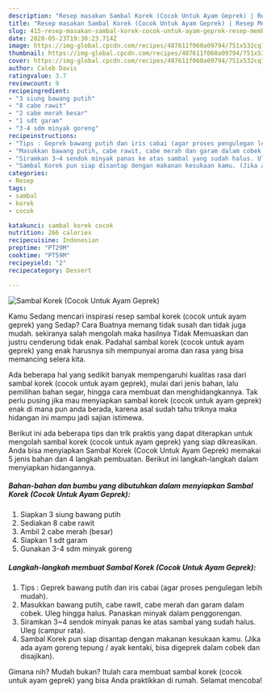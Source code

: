 ```yaml
---
description: "Resep masakan Sambal Korek (Cocok Untuk Ayam Geprek) | Resep Membuat Sambal Korek (Cocok Untuk Ayam Geprek) Yang Bikin Ngiler"
title: "Resep masakan Sambal Korek (Cocok Untuk Ayam Geprek) | Resep Membuat Sambal Korek (Cocok Untuk Ayam Geprek) Yang Bikin Ngiler"
slug: 415-resep-masakan-sambal-korek-cocok-untuk-ayam-geprek-resep-membuat-sambal-korek-cocok-untuk-ayam-geprek-yang-bikin-ngiler
date: 2020-05-23T19:30:23.714Z
image: https://img-global.cpcdn.com/recipes/487611f060a09794/751x532cq70/sambal-korek-cocok-untuk-ayam-geprek-foto-resep-utama.jpg
thumbnail: https://img-global.cpcdn.com/recipes/487611f060a09794/751x532cq70/sambal-korek-cocok-untuk-ayam-geprek-foto-resep-utama.jpg
cover: https://img-global.cpcdn.com/recipes/487611f060a09794/751x532cq70/sambal-korek-cocok-untuk-ayam-geprek-foto-resep-utama.jpg
author: Caleb Davis
ratingvalue: 3.7
reviewcount: 9
recipeingredient:
- "3 siung bawang putih"
- "8 cabe rawit"
- "2 cabe merah besar"
- "1 sdt garam"
- "3-4 sdm minyak goreng"
recipeinstructions:
- "Tips : Geprek bawang putih dan iris cabai (agar proses pengulegan lebih mudah)."
- "Masukkan bawang putih, cabe rawit, cabe merah dan garam dalam cobek. Uleg hingga halus. Panaskan minyak dalam penggorengan."
- "Siramkan 3~4 sendok minyak panas ke atas sambal yang sudah halus. Uleg (campur rata)."
- "Sambal Korek pun siap disantap dengan makanan kesukaan kamu. (Jika ada ayam goreng tepung / ayak kentaki, bisa digeprek dalam cobek dan disajikan)."
categories:
- Resep
tags:
- sambal
- korek
- cocok

katakunci: sambal korek cocok 
nutrition: 266 calories
recipecuisine: Indonesian
preptime: "PT29M"
cooktime: "PT59M"
recipeyield: "2"
recipecategory: Dessert

---
```



![Sambal Korek (Cocok Untuk Ayam Geprek)](https://img-global.cpcdn.com/recipes/487611f060a09794/751x532cq70/sambal-korek-cocok-untuk-ayam-geprek-foto-resep-utama.jpg)

Kamu Sedang mencari inspirasi resep sambal korek (cocok untuk ayam geprek) yang Sedap? Cara Buatnya memang tidak susah dan tidak juga mudah. sekiranya salah mengolah maka hasilnya Tidak Memuaskan dan justru cenderung tidak enak. Padahal sambal korek (cocok untuk ayam geprek) yang enak harusnya sih mempunyai aroma dan rasa yang bisa memancing selera kita.

Ada beberapa hal yang sedikit banyak mempengaruhi kualitas rasa dari sambal korek (cocok untuk ayam geprek), mulai dari jenis bahan, lalu pemilihan bahan segar, hingga cara membuat dan menghidangkannya. Tak perlu pusing jika mau menyiapkan sambal korek (cocok untuk ayam geprek) enak di mana pun anda berada, karena asal sudah tahu triknya maka hidangan ini mampu jadi sajian istimewa.




Berikut ini ada beberapa tips dan trik praktis yang dapat diterapkan untuk mengolah sambal korek (cocok untuk ayam geprek) yang siap dikreasikan. Anda bisa menyiapkan Sambal Korek (Cocok Untuk Ayam Geprek) memakai 5 jenis bahan dan 4 langkah pembuatan. Berikut ini langkah-langkah dalam menyiapkan hidangannya.

<!--inarticleads1-->

##### Bahan-bahan dan bumbu yang dibutuhkan dalam menyiapkan Sambal Korek (Cocok Untuk Ayam Geprek):

1. Siapkan 3 siung bawang putih
1. Sediakan 8 cabe rawit
1. Ambil 2 cabe merah (besar)
1. Siapkan 1 sdt garam
1. Gunakan 3-4 sdm minyak goreng




<!--inarticleads2-->

##### Langkah-langkah membuat Sambal Korek (Cocok Untuk Ayam Geprek):

1. Tips : Geprek bawang putih dan iris cabai (agar proses pengulegan lebih mudah).
1. Masukkan bawang putih, cabe rawit, cabe merah dan garam dalam cobek. Uleg hingga halus. Panaskan minyak dalam penggorengan.
1. Siramkan 3~4 sendok minyak panas ke atas sambal yang sudah halus. Uleg (campur rata).
1. Sambal Korek pun siap disantap dengan makanan kesukaan kamu. (Jika ada ayam goreng tepung / ayak kentaki, bisa digeprek dalam cobek dan disajikan).




Gimana nih? Mudah bukan? Itulah cara membuat sambal korek (cocok untuk ayam geprek) yang bisa Anda praktikkan di rumah. Selamat mencoba!
